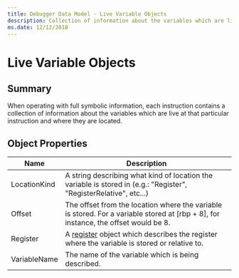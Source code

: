 ```yaml
---
title: Debugger Data Model - Live Variable Objects
description: Collection of information about the variables which are live at that particular instruction and where they are located
ms.date: 12/12/2018
---
```

# Live Variable Objects 
## Summary
When operating with full symbolic information, each instruction contains a collection of information about the variables which are live at that particular instruction and where they are located.
## Object Properties
|Name|Description|
|--- |--- |
|LocationKind|A string describing what kind of location the variable is stored in (e.g.: "Register", "RegisterRelative", etc...)|
|Offset|The offset from the location where the variable is stored. For a variable stored at [rbp + 8], for instance, the offset would be 8.|
|Register|A [register](dbgmodel-object-register.md) object which describes the register where the variable is stored or relative to.|
|VariableName|The name of the variable which is being described.|
